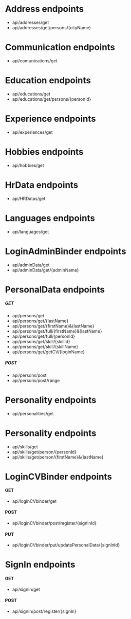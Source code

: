 # Address endpoints
- api/addresses/get
- api/addresses/get/persons/{cityName}
# Communication endpoints
- api/comunications/get
# Education endpoints
- api/educations/get
- api/educations/get/persons/{personId}
# Experience endpoints
- api/experiences/get
# Hobbies endpoints
- api/hobbies/get
# HrData endpoints
- api/HRDatas/get
# Languages endpoints
- api/languages/get
# LoginAdminBinder endpoints
- api/adminData/get
- api/adminData/get/{adminName}
# PersonalData endpoints
##### GET
- api/persons/get
- api/persons/get/{lastName}
- api/persons/get/{firstName}&{lastName}
- api/persons/get/full/{firstName}&{lastName}
- api/persons/get/full/{personId}
- api/persons/get/skill/{skillId}
- api/persons/get/skill/{skillName}
- api/persons/get/getCV/{loginName}
##### POST
- api/persons/post
- api/persons/post/range
# Personality endpoints
- api/personalities/get
# Personality endpoints
- api/skills/get
- api/skills/get/person/{personId}
- api/skills/get/person/{firstName}&{lastName}
# LoginCVBinder endpoints
#### GET
- api/loginCVbinder/get
#### POST
- api/loginCVbinder/post/register/{signInId}
#### PUT
- api/loginCVbinder/put/updatePersonalData/{signInId}
# SignIn endpoints
#### GET
- api/signin/get
#### POST
- api/signin/post/register/{signIn}